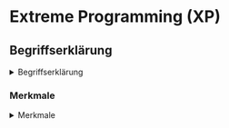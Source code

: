 # Extreme Programming (XP)



## Begriffserklärung

<details>
    <summary>Begriffserklärung</summary>
    <br>
    Extreme Programming (XP) ist eine agile Software-Entwicklungsmethode, die auf Prinzipien wie Feedback,
    Kommunikation, Einfachheit und Kundenorientierung basiert. XP legt einen starken Fokus auf Software-Tests und
    kontinuierliche Integration, um schnell auf Änderungen reagieren zu können.
</details>


### Merkmale

<details>
    <summary>Merkmale</summary>
    <br>
    <ul>
        <li>
            <details>
                <summary>Pair-Programming</summary>
                <br>
                Zwei Entwickler arbeiten gemeinsam an einem Code
            </details>
            <br>
        </li>
        <li>
            <details>
                <summary>Test-Driven Development (TDD)</summary>
                <br>
                Programmierung basierend auf automatisierten Tests.
            </details>
            <br>
        </li>
        <li>
            <details>
                <summary>Continuous Integration (CI)</summary>
                <br>
                Automatische Integration von Code-Änderungen.
            </details>
            <br>
        </li>
        <li>
            <details>
                <summary>Continuous Delivery (CD)</summary>
                <br>
                Automatische Bereitstellung von Software-Updates.
            </details>
            <br>
        </li>
        <li>
            <details>
                <summary>Kundenorientierung</summary>
                <br>
                Kundenwünsche und -anforderungen sind zentral für den Entwicklungsprozess.
            </details>
            <br>
        </li>
    </ul>





### Funktionsweise (Schaubild)
       ------------
       | Planung  | 
       ------------
           |    
           v    
    ------------------            
    | Entwicklungs-  |
    | iteration      |
    ------------------
           |    
           v    
    ----------------    
    | Feedback und |
    | Integration  |
    ----------------
           |    
           v    
       ----------------
       | Auslieferung |
       ---------------- 

### Wichtige Begriffe/Schlüsselwörter
- Pair-Programming, 
- Test-Driven Development (TDD)
- Continuous Integration (CI)
- Continuous Delivery (CD)
- Kundenorientierung
- Feedback

### Einsatzbereiche
XP kann in allen Software-Entwicklungsprojekten eingesetzt werden, insbesondere bei komplexen Projekten, bei denen Änderungen schnell und effektiv umgesetzt werden müssen.

### Vorteile
- Hohe Flexibilität und schnelle Anpassung an Änderungen.
- Kundenorientierung und ständiges Feedback verbessern die Qualität der Software.
- Geringere Fehleranfälligkeit durch kontinuierliche Tests und Integration.
- Hohe Produktivität durch Pair-Programming.

### Nachteile
- Nicht alle Kunden können sich auf die starke Einbindung in den Entwicklungsprozess einlassen.
- Erfordert eine starke Disziplin und Verantwortungsbewusstsein der Entwickler.
- Nicht alle Entwickler bevorzugen die Arbeitsweise mit Pair-Programming.





### Memes






![https://img-9gag-fun.9cache.com/photo/azmAedx_460s.jpg](https://img-9gag-fun.9cache.com/photo/azmAedx_460s.jpg)

![https://www.meme-arsenal.com/memes/5041e214d043f392c300592ab61a3b6b.jpg](https://www.meme-arsenal.com/memes/5041e214d043f392c300592ab61a3b6b.jpg)

![Extreme Programming : r/ProgrammerHumor](https://preview.redd.it/z8mmkaxtsu121.png?auto=webp&s=9bd02e96899f990fdb7a132f1607ab6df7be955a)

![Image](https://pbs.twimg.com/media/Bswq9h2CAAIY6il?format=jpg&name=small)